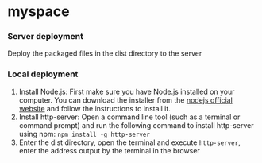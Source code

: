 # myspace

### Server deployment

Deploy the packaged files in the dist directory to the server

### Local deployment

1. Install Node.js: First make sure you have Node.js installed on your computer. You can download the installer from the [nodejs official website](https://nodejs.org/zh-cn) and follow the instructions to install it.
2. Install http-server: Open a command line tool (such as a terminal or command prompt) and run the following command to install http-server using npm: `npm install -g http-server`
3. Enter the dist directory, open the terminal and execute `http-server`, enter the address output by the terminal in the browser
